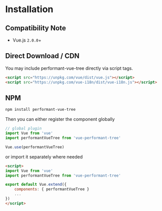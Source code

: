 # Installation

## Compatibility Note

- Vue.js `2.0.0`+

## Direct Download / CDN
You may include performant-vue-tree directly via script tags.

```html    
<script src="https://unpkg.com/vue/dist/vue.js"></script>
<script src="https://unpkg.com/vue-i18n/dist/vue-i18n.js"></script>
```

## NPM
    
```sh
npm install performant-vue-tree
``` 

Then you can either register the component globally 

```javascript
// global plugin
import Vue from 'vue'
import performantVueTree from 'vue-performant-tree'

Vue.use(performantVueTree)
```

or import it separately where needed 
```html
<script>
import Vue from 'vue'
import performantVueTree from 'vue-performant-tree'

export default Vue.extend({
    components: { performantVueTree }
    ...
})
</script>
```